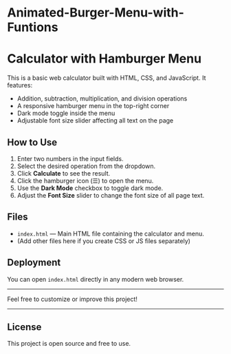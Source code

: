 # Animated-Burger-Menu-with-Funtions
# Calculator with Hamburger Menu

This is a basic web calculator built with HTML, CSS, and JavaScript. It features:

- Addition, subtraction, multiplication, and division operations
- A responsive hamburger menu in the top-right corner
- Dark mode toggle inside the menu
- Adjustable font size slider affecting all text on the page

## How to Use

1. Enter two numbers in the input fields.
2. Select the desired operation from the dropdown.
3. Click **Calculate** to see the result.
4. Click the hamburger icon (☰) to open the menu.
5. Use the **Dark Mode** checkbox to toggle dark mode.
6. Adjust the **Font Size** slider to change the font size of all page text.

## Files

- `index.html` — Main HTML file containing the calculator and menu.
- (Add other files here if you create CSS or JS files separately)

## Deployment

You can open `index.html` directly in any modern web browser.

---

Feel free to customize or improve this project!

---

## License

This project is open source and free to use.
